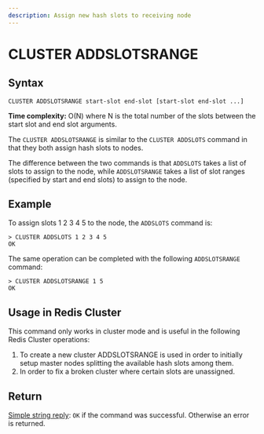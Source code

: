 ```yaml
---
description: Assign new hash slots to receiving node
---
```


# CLUSTER ADDSLOTSRANGE

## Syntax

    CLUSTER ADDSLOTSRANGE start-slot end-slot [start-slot end-slot ...]

**Time complexity:** O(N) where N is the total number of the slots between the start slot and end slot arguments.

The `CLUSTER ADDSLOTSRANGE` is similar to the `CLUSTER ADDSLOTS` command in that they both assign hash slots to nodes.

The difference between the two commands is that `ADDSLOTS` takes a list of slots to assign to the node, while `ADDSLOTSRANGE` takes a list of slot ranges (specified by start and end slots) to assign to the node.

## Example

To assign slots 1 2 3 4 5 to the node, the `ADDSLOTS` command is:

    > CLUSTER ADDSLOTS 1 2 3 4 5
    OK

The same operation can be completed with the following `ADDSLOTSRANGE` command:

    > CLUSTER ADDSLOTSRANGE 1 5
    OK


## Usage in Redis Cluster

This command only works in cluster mode and is useful in the following Redis Cluster operations:

1. To create a new cluster ADDSLOTSRANGE is used in order to initially setup master nodes splitting the available hash slots among them.
2. In order to fix a broken cluster where certain slots are unassigned.

## Return

[Simple string reply](https://redis.io/docs/reference/protocol-spec#resp-simple-strings): `OK` if the command was successful. Otherwise an error is returned.
